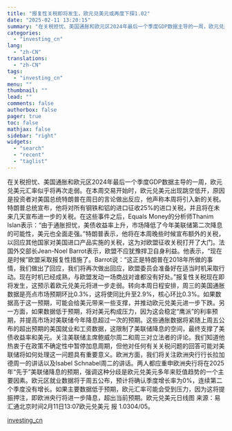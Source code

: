 ```yaml
---
title: "报复性关税即将发生，欧元兑美元或再度下探1.02"
date: "2025-02-11 13:20:15"
summary: "在关税担忧、美国通胀和欧元区2024年最后一个季度GDP数据主导的一周，欧元兑美元汇率似乎将再次走弱..."
categories:
  - "investing_cn"
lang:
  - "zh-CN"
translations:
  - "zh-CN"
tags:
  - "investing_cn"
menu: ""
thumbnail: ""
lead: ""
comments: false
authorbox: false
pager: true
toc: false
mathjax: false
sidebar: "right"
widgets:
  - "search"
  - "recent"
  - "taglist"
---
```


在关税担忧、美国通胀和欧元区2024年最后一个季度GDP数据主导的一周，欧元兑美元汇率似乎将再次走弱。在本周交易开始时，欧元兑美元出现跳空低开，原因是投资者对美国总统特朗普在周日的言论做出反应，他声称本周将引入新的关税。特朗普总统宣布，他将对所有钢铁和铝的进口征收25%的进口关税，并且将在未来几天宣布进一步的关税。在这些事件之后，Equals Money的分析师Thanim Islan表示：“由于通胀担忧，美债收益率上升，市场降低了今年美联储第二次降息的可能性，美元也全面走强。”特朗普表示，他将在本周晚些时候宣布额外的关税，以回应其他国家对美国进口产品实施的关税，这为对欧盟征收关税打开了大门。法国外交部长Jean-Noel Barrot表示，欧盟不应犹豫捍卫自身利益。他表示，“现在是时候”欧盟采取报复性措施了。Barrot说：“这正是特朗普在2018年所做的事情，我们做出了回应，我们将再次做出回应，欧盟委员会准备好在适当时机采取行动。现在时机已经成熟，与欧盟发动一场商战对谁都没有好处。”报复性关税现在即将发生，这预示着欧元兑美元将进一步走弱。转向本周日程安排，周三的美国通胀数据是亮点市场预期环比0.3%，这将使同比升至2.9%，核心环比0.3%。如果数据高于这一预期，可能会给美元带来一些支撑，并推动欧元兑美元进一步下跌。另一方面，如果数据低于预期，将对美元构成压力，因为这会稳定“鹰派”的利率预期，并提高市场对美联储今年降息超过一次的预期。这些通胀数据将紧随上周五公布的超出预期的美国就业和工资数据，这限制了美联储降息的空间，最终支撑了美债收益率和美元。关注美联储主席鲍威尔周二和周三对立法者的评论。我们知道他热衷于在政策不确定性中暂停加息周期，但他对任何有关关税问题的回答可能对美联储将如何处理这一问题具有重要意义。欧洲方面，我们将关注欧洲央行行长拉加德周一的讲话以及Isabel Schnabel周二的讲话。两人都应重申欧洲央行将在2025年“先于”美联储降息的预期，强调这种分歧是欧元兑美元多年来贬值趋势的一个主要因素。欧元区就业数据将于周五公布，预计将确认季度增长率为0%，连续第二个季度没有增长。如果主要数据低于预期，欧元汇率可能会受到压力，因为这将提振押注，即欧洲央行将进一步降息，超出当前预期。欧元兑美元日线图 来源：易汇通北京时间2月11日13:07欧元兑美元 报 1.0304/05。

[investing_cn](https://cn.investing.com/news/forex-news/article-2665426)
